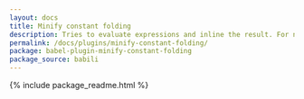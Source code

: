 ```yaml
---
layout: docs
title: Minify constant folding
description: Tries to evaluate expressions and inline the result. For now only deals with numbers and strings
permalink: /docs/plugins/minify-constant-folding/
package: babel-plugin-minify-constant-folding
package_source: babili
---
```


{% include package_readme.html %}
